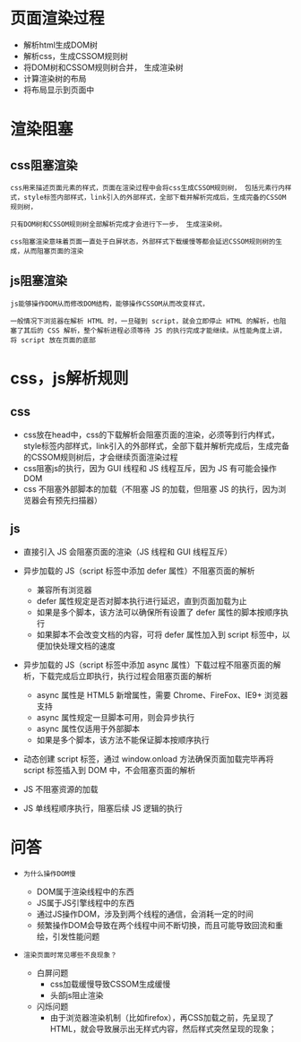# 页面渲染过程
- 解析html生成DOM树
- 解析css，生成CSSOM规则树
- 将DOM树和CSSOM规则树合并， 生成渲染树
- 计算渲染树的布局
- 将布局显示到页面中

# 渲染阻塞

## css阻塞渲染
```
css用来描述页面元素的样式，页面在渲染过程中会将css生成CSSOM规则树， 包括元素行内样式，style标签内部样式，link引入的外部样式，全部下载并解析完成后，生成完备的CSSOM规则树，

只有DOM树和CSSOM规则树全部解析完成才会进行下一步， 生成渲染树。

css阻塞渲染意味着页面一直处于白屏状态，外部样式下载缓慢等都会延迟CSSOM规则树的生成，从而阻塞页面的渲染
```
## js阻塞渲染
```
js能够操作DOM从而修改DOM结构，能够操作CSSOM从而改变样式，

一般情况下浏览器在解析 HTML 时，一旦碰到 script，就会立即停止 HTML 的解析，也阻塞了其后的 CSS 解析，整个解析进程必须等待 JS 的执行完成才能继续。从性能角度上讲，将 script 放在页面的底部
```
# css，js解析规则

## css
- css放在head中，css的下载解析会阻塞页面的渲染，必须等到行内样式，style标签内部样式，link引入的外部样式，全部下载并解析完成后，生成完备的CSSOM规则树后，才会继续页面渲染过程
- css阻塞js的执行，因为 GUI 线程和 JS 线程互斥，因为 JS 有可能会操作 DOM
- css 不阻塞外部脚本的加载（不阻塞 JS 的加载，但阻塞 JS 的执行，因为浏览器会有预先扫描器）

## js
- 直接引入 JS 会阻塞页面的渲染（JS 线程和 GUI 线程互斥）
- 异步加载的 JS（script 标签中添加 defer 属性）不阻塞页面的解析

    - 兼容所有浏览器
    - defer 属性规定是否对脚本执行进行延迟，直到页面加载为止
    - 如果是多个脚本，该方法可以确保所有设置了 defer 属性的脚本按顺序执行
    - 如果脚本不会改变文档的内容，可将 defer 属性加入到 script 标签中，以便加快处理文档的速度

- 异步加载的 JS（script 标签中添加 async 属性）下载过程不阻塞页面的解析，下载完成后立即执行，执行过程会阻塞页面的解析

    - async 属性是 HTML5 新增属性，需要 Chrome、FireFox、IE9+ 浏览器支持
    - async 属性规定一旦脚本可用，则会异步执行
    - async 属性仅适用于外部脚本
    - 如果是多个脚本，该方法不能保证脚本按顺序执行

- 动态创建 script 标签，通过 window.onload 方法确保页面加载完毕再将 script 标签插入到 DOM 中，不会阻塞页面的解析
- JS 不阻塞资源的加载
- JS 单线程顺序执行，阻塞后续 JS 逻辑的执行


# 问答
- `为什么操作DOM慢`
  
  - DOM属于渲染线程中的东西
  - JS属于JS引擎线程中的东西
  - 通过JS操作DOM，涉及到两个线程的通信，会消耗一定的时间
  - 频繁操作DOM会导致在两个线程中间不断切换，而且可能导致回流和重绘，引发性能问题
  
- `渲染页面时常见哪些不良现象？`
  - 白屏问题
    - css加载缓慢导致CSSOM生成缓慢
    - 头部js阻止渲染
  - 闪烁问题
    - 由于浏览器渲染机制（比如firefox），再CSS加载之前，先呈现了HTML，就会导致展示出无样式内容，然后样式突然呈现的现象；